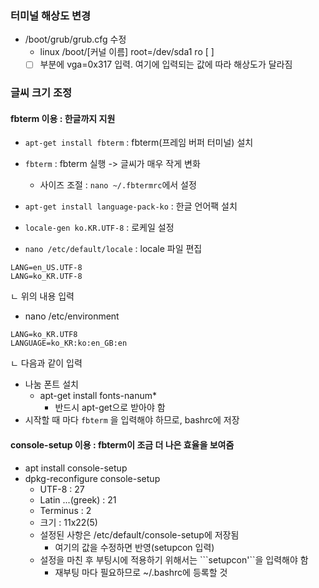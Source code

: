 ### 터미널 해상도 변경
- /boot/grub/grub.cfg 수정
  - linux /boot/[커널 이름] root=/dev/sda1 ro [ ]
  - [ ] 부분에 vga=0x317 입력. 여기에 입력되는 값에 따라 해상도가 달라짐

### 글씨 크기 조정
#### fbterm 이용 : 한글까지 지원
- ```apt-get install fbterm``` : fbterm(프레임 버퍼 터미널) 설치
- ```fbterm``` : fbterm 실행 -> 글씨가 매우 작게 변화
  - 사이즈 조절 : ```nano ~/.fbtermrc```에서 설정

- ```apt-get install language-pack-ko``` : 한글 언어팩 설치
- ```locale-gen ko.KR.UTF-8``` : 로케일 설정

- ```nano /etc/default/locale``` : locale 파일 편집
```
LANG=en_US.UTF-8
LANG=ko_KR.UTF-8
```
ㄴ 위의 내용 입력

- nano /etc/environment
```
LANG=ko_KR.UTF8
LANGUAGE=ko_KR:ko:en_GB:en
```
ㄴ 다음과 같이 입력

- 나눔 폰트 설치
  - apt-get install fonts-nanum*
    - 반드시 apt-get으로 받아야 함
- 시작할 때 마다 ```fbterm``` 을 입력해야 하므로, bashrc에 저장

#### console-setup 이용 : fbterm이 조금 더 나은 효율을 보여줌
- apt install console-setup
- dpkg-reconfigure console-setup
  - UTF-8 : 27
  - Latin ...(greek) : 21
  - Terminus : 2
  - 크기 : 11x22(5)
  - 설정된 사항은 /etc/default/console-setup에 저장됨
    - 여기의 값을 수정하면 반영(setupcon 입력)
  - 설정을 마친 후 부팅시에 적용하기 위해서는 ```setupcon'``을 입력해야 함
    - 재부팅 마다 필요하므로 ~/.bashrc에 등록할 것
